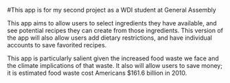 #This app is for my second project as a WDI student at General Assembly

This app aims to allow users to select ingredients they have available, and
see potential recipes they can create from those ingredients. This version of
the app will also allow users add dietary restrictions, and have individual
accounts to save favorited recipes.

This app is particularly salient given the increased food waste we face
and the climate implications of that waste. It also will allow users to
save money; it is estimated food waste cost Americans $161.6 billion in 2010.
